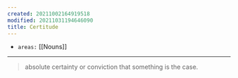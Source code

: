 ```yaml
---
created: 20211002164919518
modified: 20211031194646090
title: Certitude
---
```


- `areas:` [[Nouns]]

---

> absolute certainty or conviction that something is the case.
